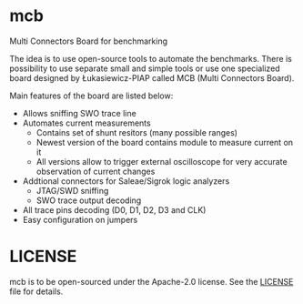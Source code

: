 # mcb
Multi Connectors Board for benchmarking

The idea is to use open-source tools to automate the benchmarks. There is possibility to use separate small and simple tools or use one specialized board designed by Łukasiewicz-PIAP called MCB (Multi Connectors Board).

Main features of the board are listed below:

* Allows sniffing SWO trace line
* Automates current measurements
  * Contains set of shunt resitors (many possible ranges)
  * Newest version of the board contains module to measure current on it
  * All versions allow to trigger external oscilloscope for very accurate observation of current changes
* Addtional connectors for Saleae/Sigrok logic analyzers
  * JTAG/SWD sniffing
  * SWO trace output decoding
* All trace pins decoding (D0, D1, D2, D3 and CLK)
* Easy configuration on jumpers

# LICENSE

mcb is to be open-sourced under the Apache-2.0 license. See the
[LICENSE](./LICENSE) file for details.
